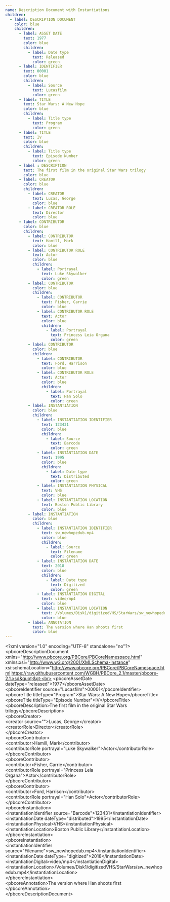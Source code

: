 ```yaml
---
name: Description Document with Instantiations
children:
  - label: DESCRIPTION DOCUMENT
    color: blue
    children:
      - label: ASSET DATE
        text: 1977
        color: blue
        children:
          - label: Date type
            text: Released
            color: green
      - label: IDENTIFIER
        text: 00001
        color: blue
        children:
          - label: Source
            text: Lucasfilm
            color: green
      - label: TITLE
        text: Star Wars: A New Hope
        color: blue
        children:
          - label: Title type
            text: Program
            color: green
      - label: TITLE
        text: IV
        color: blue
        children:
          - label: Title type
            text: Episode Number
            color: green
      - label : DESCRIPTION
        text: The first film in the original Star Wars trilogy
        color: blue
      - label: CREATOR
        color: blue
        children:
          - label: CREATOR
            text: Lucas, George
            color: blue
          - label: CREATOR ROLE
            text: Director
            color: blue
      - label: CONTRIBUTOR
        color: blue
        children:
          - label: CONTRIBUTOR
            text: Hamill, Mark
            color: blue
          - label: CONTRIBUTOR ROLE
            text: Actor
            color: blue
            children:
              - label: Portrayal
                text: Luke Skywalker
                color: green
          - label: CONTRIBUTOR
            color: blue
            children:
              - label: CONTRIBUTOR
                text: Fisher, Carrie
                color: blue
              - label: CONTRIBUTOR ROLE
                text: Actor
                color: blue
                children:
                  - label: Portrayal
                    text: Princess Leia Organa
                    color: green
          - label: CONTRIBUTOR
            color: blue
            children:
              - label: CONTRIBUTOR
                text: Ford, Harrison
                color: blue
              - label: CONTRIBUTOR ROLE
                text: Actor
                color: blue
                children:
                  - label: Portrayal
                    text: Han Solo
                    color: green
          - label: INSTANTIATION
            color: blue
            children:
              - label: INSTANTIATION IDENTIFIER
                text: 123431
                color: blue
                children:
                  - label: Source
                    text: Barcode
                    color: green
              - label: INSTANTIATION DATE
                text: 1995
                color: blue
                children:
                  - label: Date type
                    text: Distributed
                    color: green
              - label: INSTANTIATION PHYSICAL
                text: VHS
                color: blue
              - label: INSTANTIATION LOCATION
                text: Boston Public Library
                color: blue
          - label: INSTANTIATION
            color: blue
            children:
              - label: INSTANTIATION IDENTIFIER
                text: sw_newhopedub.mp4
                color: blue
                children:
                  - label: Source
                    text: Filename
                    color: green
              - label: INSTANTIATION DATE
                text: 2018
                color: blue
                children:
                  - label: Date type
                    text: Digitized
                    color: green
              - label: INSTANTIATION DIGITAL
                text: video/mp4
                color: blue
              - label: INSTANTIATION LOCATION
                text: /Volumes/Disk1/digitizedVHS/StarWars/sw_newhopedub.mp4
                color: blue
          - label: ANNOTATION
            text: The version where Han shoots first
            color: blue
---
```


&lt;?xml version=&quot;1.0&quot; encoding=&quot;UTF-8&quot; standalone=&quot;no&quot;?&gt;<br>
&lt;pbcoreDescriptionDocument xmlns=&quot;http://www.pbcore.org/PBCore/PBCoreNamespace.html&quot; xmlns:xsi=&quot;http://www.w3.org/2001/XMLSchema-instance&quot; xsi:schemaLocation=&quot;http://www.pbcore.org/PBCore/PBCoreNamespace.html https://raw.githubusercontent.com/WGBH/PBCore_2.1/master/pbcore-2.1.xsd&quot;&gt;<br>
  &lt;pbcoreAssetDate dateType=&quot;released&quot;&gt;1977&lt;/pbcoreAssetDate&gt;<br>
  &lt;pbcoreIdentifier source=&quot;Lucasfilm&quot;&gt;00001&lt;/pbcoreIdentifier&gt;<br>
  &lt;pbcoreTitle titleType=&quot;Program&quot;&gt;Star Wars: A New Hope&lt;/pbcoreTitle&gt;<br>
  &lt;pbcoreTitle titleType=&quot;Episode Number&quot;&gt;IV&lt;/pbcoreTitle&gt;<br>
  &lt;pbcoreDescription&gt;The first film in the original Star Wars trilogy&lt;/pbcoreDescription&gt;<br>
  &lt;pbcoreCreator&gt;<br>
    &lt;creator source=&quot;&quot;&gt;Lucas, George&lt;/creator&gt;<br>
    &lt;creatorRole&gt;Director&lt;/creatorRole&gt;<br>
  &lt;/pbcoreCreator&gt;<br>
  &lt;pbcoreContributor&gt;<br>
    &lt;contributor&gt;Hamill, Mark&lt;/contributor&gt;<br>
    &lt;contributorRole portrayal=&quot;Luke Skywalker&quot;&gt;Actor&lt;/contributorRole&gt;<br>
  &lt;/pbcoreContributor&gt;<br>
  &lt;pbcoreContributor&gt;<br>
    &lt;contributor&gt;Fisher, Carrie&lt;/contributor&gt;<br>
    &lt;contributorRole portrayal=&quot;Princess Leia Organa&quot;&gt;Actor&lt;/contributorRole&gt;<br>
  &lt;/pbcoreContributor&gt;<br>
  &lt;pbcoreContributor&gt;<br>
    &lt;contributor&gt;Ford, Harrison&lt;/contributor&gt;<br>
    &lt;contributorRole portrayal=&quot;Han Solo&quot;&gt;Actor&lt;/contributorRole&gt;<br>
  &lt;/pbcoreContributor&gt;<br>
  &lt;pbcoreInstantiation&gt;<br>
    &lt;instantiationIdentifier source=&quot;Barcode&quot;&gt;123431&lt;/instantiationIdentifier&gt;<br>
    &lt;instantiationDate dateType=&quot;distributed&quot;&gt;1995&lt;/instantiationDate&gt;<br>
    &lt;instantiationPhysical&gt;VHS&lt;/instantiationPhysical&gt;<br>
    &lt;instantiationLocation&gt;Boston Public Library&lt;/instantiationLocation&gt;<br>
  &lt;/pbcoreInstantiation&gt;<br>
  &lt;pbcoreInstantiation&gt;<br>
    &lt;instantiationIdentifier source=&quot;Filename&quot;&gt;sw_newhopedub.mp4&lt;/instantiationIdentifier&gt;<br>
    &lt;instantiationDate dateType=&quot;digitized&quot;&gt;2018&lt;/instantiationDate&gt;<br>
    &lt;instantiationDigital&gt;video/mp4&lt;/instantiationDigital&gt;<br>
    &lt;instantiationLocation&gt;/Volumes/Disk1/digitizedVHS/StarWars/sw_newhopedub.mp4&lt;/instantiationLocation&gt;<br>
  &lt;/pbcoreInstantiation&gt;<br>
  &lt;pbcoreAnnotation&gt;The version where Han shoots first &lt;/pbcoreAnnotation&gt;<br>
&lt;/pbcoreDescriptionDocument&gt;<br>

